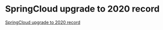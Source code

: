 # SpringCloud upgrade to 2020 record
[SpringCloud upgrade to 2020 record](https://aiwithcloud.com/2022/09/19/springcloud_upgrade_to_2020_record/)